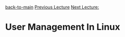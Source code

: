 [back-to-main](../README.md)    [Previous Lecture](../lecture-01/README.md)      [Next Lecture:](../lecture-03/README.md)    

 # User Management In Linux   

    






 
